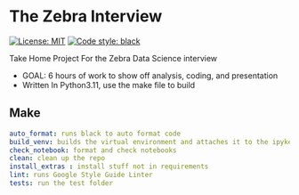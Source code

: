 # The Zebra Interview
<a href="https://github.com/psf/black/blob/main/LICENSE"><img alt="License: MIT" src="https://black.readthedocs.io/en/stable/_static/license.svg"></a>
<a href="https://github.com/psf/black"><img alt="Code style: black" src="https://img.shields.io/badge/code%20style-black-000000.svg"></a>

 Take Home Project For the Zebra Data Science interview

* GOAL: 6 hours of work to show off analysis, coding, and presentation
* Written In Python3.11, use the make file to build

## Make

```yaml
auto_format: runs black to auto format code 
build_venv: builds the virtual environment and attaches it to the ipykernel to be used 
check_notebook: format and check notebooks 
clean: clean up the repo 
install_extras : install stuff not in requirements 
lint: runs Google Style Guide Linter 
tests: run the test folder 
```